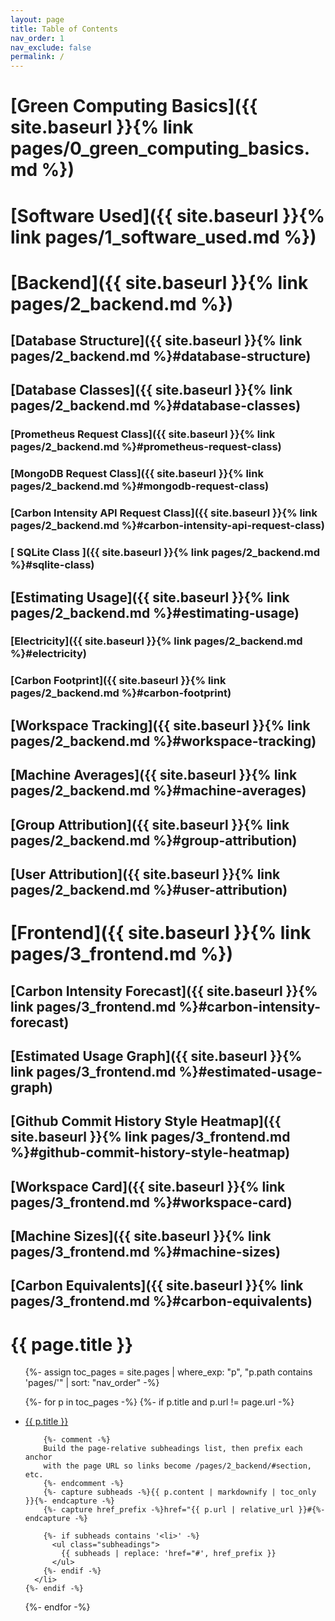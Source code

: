 ```yaml
---
layout: page
title: Table of Contents  
nav_order: 1
nav_exclude: false
permalink: /
---
```


# [Green Computing Basics]({{ site.baseurl }}{% link pages/0_green_computing_basics.md %})

# [Software Used]({{ site.baseurl }}{% link pages/1_software_used.md %})

# [Backend]({{ site.baseurl }}{% link pages/2_backend.md %})
## [Database Structure]({{ site.baseurl }}{% link pages/2_backend.md %}#database-structure)
## [Database Classes]({{ site.baseurl }}{% link pages/2_backend.md %}#database-classes)
### [Prometheus Request Class]({{ site.baseurl }}{% link pages/2_backend.md %}#prometheus-request-class)
### [MongoDB Request Class]({{ site.baseurl }}{% link pages/2_backend.md %}#mongodb-request-class)
### [Carbon Intensity API Request Class]({{ site.baseurl }}{% link pages/2_backend.md %}#carbon-intensity-api-request-class)
### [ SQLite Class ]({{ site.baseurl }}{% link pages/2_backend.md %}#sqlite-class)
## [Estimating Usage]({{ site.baseurl }}{% link pages/2_backend.md %}#estimating-usage)
### [Electricity]({{ site.baseurl }}{% link pages/2_backend.md %}#electricity)
### [Carbon Footprint]({{ site.baseurl }}{% link pages/2_backend.md %}#carbon-footprint)
## [Workspace Tracking]({{ site.baseurl }}{% link pages/2_backend.md %}#workspace-tracking)
## [Machine Averages]({{ site.baseurl }}{% link pages/2_backend.md %}#machine-averages)
## [Group Attribution]({{ site.baseurl }}{% link pages/2_backend.md %}#group-attribution)
## [User Attribution]({{ site.baseurl }}{% link pages/2_backend.md %}#user-attribution)

# [Frontend]({{ site.baseurl }}{% link pages/3_frontend.md %})
## [Carbon Intensity Forecast]({{ site.baseurl }}{% link pages/3_frontend.md %}#carbon-intensity-forecast)
## [Estimated Usage Graph]({{ site.baseurl }}{% link pages/3_frontend.md %}#estimated-usage-graph)
## [Github Commit History Style Heatmap]({{ site.baseurl }}{% link pages/3_frontend.md %}#github-commit-history-style-heatmap)
## [Workspace Card]({{ site.baseurl }}{% link pages/3_frontend.md %}#workspace-card)
## [Machine Sizes]({{ site.baseurl }}{% link pages/3_frontend.md %}#machine-sizes)
## [Carbon Equivalents]({{ site.baseurl }}{% link pages/3_frontend.md %}#carbon-equivalents)


<h1>{{ page.title }}</h1>

<ul class="toc-root">
  {%- assign toc_pages = site.pages
      | where_exp: "p", "p.path contains 'pages/'"
      | sort: "nav_order" -%}

  {%- for p in toc_pages -%}
    {%- if p.title and p.url != page.url -%}
      <li>
        <a href="{{ p.url | relative_url }}">{{ p.title }}</a>

        {%- comment -%}
        Build the page-relative subheadings list, then prefix each anchor
        with the page URL so links become /pages/2_backend/#section, etc.
        {%- endcomment -%}
        {%- capture subheads -%}{{ p.content | markdownify | toc_only }}{%- endcapture -%}
        {%- capture href_prefix -%}href="{{ p.url | relative_url }}#{%- endcapture -%}

        {%- if subheads contains '<li>' -%}
          <ul class="subheadings">
            {{ subheads | replace: 'href="#', href_prefix }}
          </ul>
        {%- endif -%}
      </li>
    {%- endif -%}
  {%- endfor -%}
</ul>
